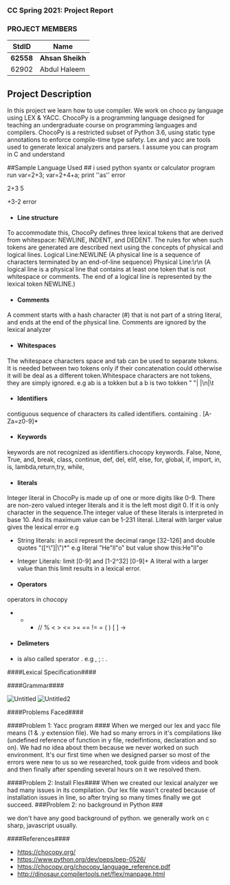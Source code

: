 
### CC Spring 2021: Project Report ####
### PROJECT MEMBERS ###
StdID | Name
------------ | -------------
**62558** | **Ahsan Sheikh** <!--this is the group leader in bold-->
62902 | Abdul Haleem

<!-- Replace name and student ids with acutally group member names and ids-->
## Project Description ##
In this project we learn how to use compiler. We work on choco py language using LEX & YACC. ChocoPy is a programming language designed for teaching an undergraduate course on programming languages and compilers. ChocoPy is a restricted subset of Python 3.6, using static type annotations to enforce compile-time type safety. Lex and yacc are tools used to generate lexical analyzers and parsers. I assume you can program in C and understand 

##Sample Language Used ##
i used python syantx or calculator program run
var=2+3; 
var=2+4+a; 
print ''as'' error


2+3
5

+3-2 error



* #### Line structure ####
 To accommodate this, ChocoPy defines three lexical
tokens that are derived from whitespace: NEWLINE, INDENT, and DEDENT. The rules for when such tokens are
generated are described next using the concepts of physical and logical lines.
 Logical Line:NEWLINE  (A physical line is a sequence of characters terminated by an end-of-line sequence)
 Physical Line:\r\n (A logical line is a physical line that contains at least one token that is not whitespace or comments. The end
of a logical line is represented by the lexical token NEWLINE.)

* #### Comments ####
A comment starts with a hash character (#) that is not part of a string literal, and ends at the end of the
physical line. Comments are ignored by the lexical analyzer


* #### Whitespaces ####
The whitespace characters space and tab can be used to separate tokens. It is needed between two tokens only if their concatenation could otherwise it will be deal as a different token.Whitespace characters are not tokens, they are simply ignored.
e.g ab is a tokken but a b is two tokken 
" "| |\n|\t

* #### Identifiers ####
contiguous sequence of characters its called identifiers. containing . [A-Za=z0-9]*


* #### Keywords ####
keywords are not recognized as identifiers.chocopy keywords.
False, None, True, and,  break, class, continue, def, del, elif, else,
 for, global, if, import, in, is, lambda,return,try, while,  

      
* ####  literals ####
Integer literal in ChocoPy is made up of one or more digits like 0-9. There are non-zero valued integer literals and it is the left most digit 0. If it is only character in the sequence.The integer value of these literals is interpreted in base 10. And its maximum value can be 1-231 literal. Literal with larger value gives the lexical error
 e.g
 * String literals: in ascii  represnt the decimal range [32-126] and double quotes 
\"([^\\"]|\\")*\" e.g literal "He\"ll\"o" but value show this:He"ll"o

 * Integer Literals: limit [0-9] and [1-2^32] [0-9]+ A literal with a larger value than this limit results in a
lexical error.



* #### Operators ####
operators in chocopy
+ - * // % < > <= >= == != = ( ) [ ]  ->

* #### Delimeters ####
* is also called sperator .
e.g , ; : .


####Lexical Specification####

####Grammar####

![Untitled](https://user-images.githubusercontent.com/66660943/115433670-3d3d9a80-a221-11eb-95b9-4476dfa18ff7.png)
![Untitled2](https://user-images.githubusercontent.com/66660943/115433657-3b73d700-a221-11eb-8555-e1c7630808f5.png)

####Problems Faced####

####Problem 1: Yacc program ####
When we merged our lex and yacc file means (1 & .y extension file). We had so many errors in it's compilations like (undefined reference of function in y file, redeifintions, declaration and so on). We had no idea about them because we never worked on such environment. It's our first time when we designed parser so most of the errors were new to us so we researched, took guide from videos and book and then finally after spending several hours on it we resolved them. 

####Problem 2: Install Flex####
When we created our lexical analyzer we had many issues in its compilation. Our lex file wasn't created because of installation issues in line, so after trying so many times finally we got succeed.
###Problem 2: no background in Python ###

we don't have any good background of python. we generally work on c sharp, javascript usually.

####References####
* https://chocopy.org/
* https://www.python.org/dev/peps/pep-0526/
* https://chocopy.org/chocopy_language_reference.pdf
* http://dinosaur.compilertools.net/flex/manpage.html
